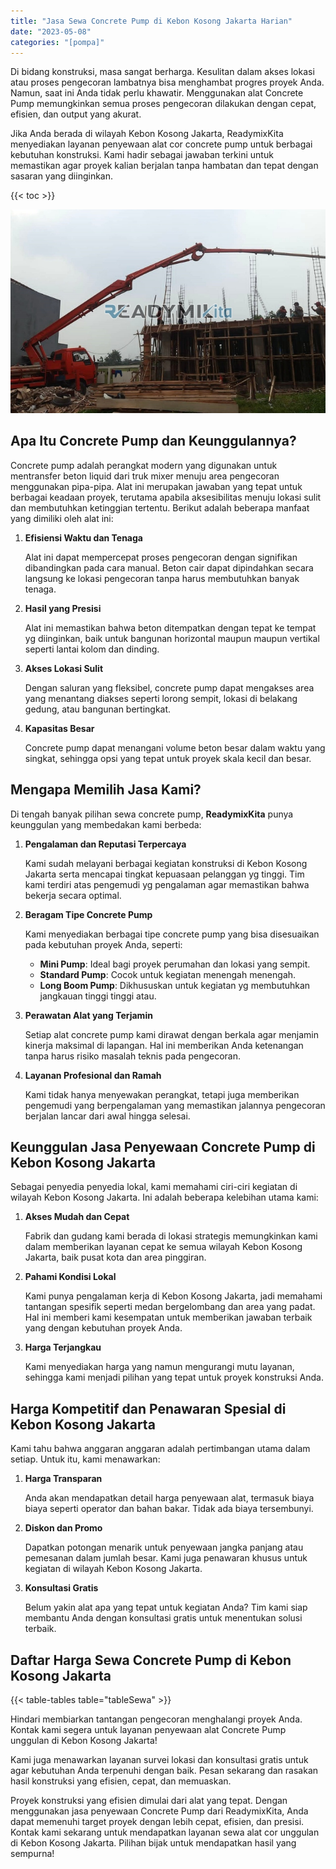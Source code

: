 ```yaml
---
title: "Jasa Sewa Concrete Pump di Kebon Kosong Jakarta Harian"
date: "2023-05-08"
categories: "[pompa]"
---
```


Di bidang konstruksi, masa sangat berharga. Kesulitan dalam akses lokasi atau proses pengecoran lambatnya bisa menghambat progres proyek Anda. Namun, saat ini Anda tidak perlu khawatir. Menggunakan alat Concrete Pump memungkinkan semua proses pengecoran dilakukan dengan cepat, efisien, dan output yang akurat.

Jika Anda berada di wilayah Kebon Kosong Jakarta, ReadymixKita menyediakan layanan penyewaan alat cor concrete pump untuk berbagai kebutuhan konstruksi. Kami hadir sebagai jawaban terkini untuk memastikan agar proyek kalian berjalan tanpa hambatan dan tepat dengan sasaran yang diinginkan.

{{< toc >}}

![Jasa Sewa Concrete Pump di Kebon Kosong Jakarta Harian](/images/pompa/sewa-pompa-19.jpg)

## Apa Itu Concrete Pump dan Keunggulannya?

Concrete pump adalah perangkat modern yang digunakan untuk mentransfer beton liquid dari truk mixer menuju area pengecoran menggunakan pipa-pipa. Alat ini merupakan jawaban yang tepat untuk berbagai keadaan proyek, terutama apabila aksesibilitas menuju lokasi sulit dan membutuhkan ketinggian tertentu. Berikut adalah beberapa manfaat yang dimiliki oleh alat ini:

1. **Efisiensi Waktu dan Tenaga**

   Alat ini dapat mempercepat proses pengecoran dengan signifikan dibandingkan pada cara manual. Beton cair dapat dipindahkan secara langsung ke lokasi pengecoran tanpa harus membutuhkan banyak tenaga.

2. **Hasil yang Presisi**

   Alat ini memastikan bahwa beton ditempatkan dengan tepat ke tempat yg diinginkan, baik untuk bangunan horizontal maupun maupun vertikal seperti lantai kolom dan dinding.

3. **Akses Lokasi Sulit**

   Dengan saluran yang fleksibel, concrete pump dapat mengakses area yang menantang diakses seperti lorong sempit, lokasi di belakang gedung, atau bangunan bertingkat.

4. **Kapasitas Besar**

   Concrete pump dapat menangani volume beton besar dalam waktu yang singkat, sehingga opsi yang tepat untuk proyek skala kecil dan besar.

## Mengapa Memilih Jasa Kami?

Di tengah banyak pilihan sewa concrete pump, **ReadymixKita** punya keunggulan yang membedakan kami berbeda:

1. **Pengalaman dan Reputasi Terpercaya**

   Kami sudah melayani berbagai kegiatan konstruksi di Kebon Kosong Jakarta serta mencapai tingkat kepuasaan pelanggan yg tinggi. Tim kami terdiri atas pengemudi yg pengalaman agar memastikan bahwa bekerja secara optimal.

2. **Beragam Tipe Concrete Pump**

   Kami menyediakan berbagai tipe concrete pump yang bisa disesuaikan pada kebutuhan proyek Anda, seperti:
   - **Mini Pump**: Ideal bagi proyek perumahan dan lokasi yang sempit.
   - **Standard Pump**: Cocok untuk kegiatan menengah menengah.
   - **Long Boom Pump**: Dikhususkan untuk kegiatan yg membutuhkan jangkauan tinggi tinggi atau.

3. **Perawatan Alat yang Terjamin**

   Setiap alat concrete pump kami dirawat dengan berkala agar menjamin kinerja maksimal di lapangan. Hal ini memberikan Anda ketenangan tanpa harus risiko masalah teknis pada pengecoran.

4. **Layanan Profesional dan Ramah**

   Kami tidak hanya menyewakan perangkat, tetapi juga memberikan pengemudi yang berpengalaman yang memastikan jalannya pengecoran berjalan lancar dari awal hingga selesai.

## Keunggulan Jasa Penyewaan Concrete Pump di Kebon Kosong Jakarta

Sebagai penyedia penyedia lokal, kami memahami ciri-ciri kegiatan di wilayah Kebon Kosong Jakarta. Ini adalah beberapa kelebihan utama kami:

1. **Akses Mudah dan Cepat**

   Fabrik dan gudang kami berada di lokasi strategis memungkinkan kami dalam memberikan layanan cepat ke semua wilayah Kebon Kosong Jakarta, baik pusat kota dan area pinggiran.

2. **Pahami Kondisi Lokal**

   Kami punya pengalaman kerja di Kebon Kosong Jakarta, jadi memahami tantangan spesifik seperti medan bergelombang dan area yang padat. Hal ini memberi kami kesempatan untuk memberikan jawaban terbaik yang dengan kebutuhan proyek Anda.

3. **Harga Terjangkau**

   Kami menyediakan harga yang namun mengurangi mutu layanan, sehingga kami menjadi pilihan yang tepat untuk proyek konstruksi Anda.

## Harga Kompetitif dan Penawaran Spesial di Kebon Kosong Jakarta

Kami tahu bahwa anggaran anggaran adalah pertimbangan utama dalam setiap. Untuk itu, kami menawarkan:

1. **Harga Transparan**

   Anda akan mendapatkan detail harga penyewaan alat, termasuk biaya biaya seperti operator dan bahan bakar. Tidak ada biaya tersembunyi.

2. **Diskon dan Promo**

   Dapatkan potongan menarik untuk penyewaan jangka panjang atau pemesanan dalam jumlah besar. Kami juga penawaran khusus untuk kegiatan di wilayah Kebon Kosong Jakarta.

3. **Konsultasi Gratis**

   Belum yakin alat apa yang tepat untuk kegiatan Anda? Tim kami siap membantu Anda dengan konsultasi gratis untuk menentukan solusi terbaik.

## Daftar Harga Sewa Concrete Pump di Kebon Kosong Jakarta

{{< table-tables table="tableSewa" >}}

Hindari membiarkan tantangan pengecoran menghalangi proyek Anda. Kontak kami segera untuk layanan penyewaan alat Concrete Pump unggulan di Kebon Kosong Jakarta!

Kami juga menawarkan layanan survei lokasi dan konsultasi gratis untuk agar kebutuhan Anda terpenuhi dengan baik. Pesan sekarang dan rasakan hasil konstruksi yang efisien, cepat, dan memuaskan.

Proyek konstruksi yang efisien dimulai dari alat yang tepat. Dengan menggunakan jasa penyewaan Concrete Pump dari ReadymixKita, Anda dapat memenuhi target proyek dengan lebih cepat, efisien, dan presisi. Kontak kami sekarang untuk mendapatkan layanan sewa alat cor unggulan di Kebon Kosong Jakarta. Pilihan bijak untuk mendapatkan hasil yang sempurna!